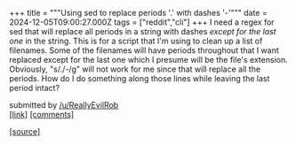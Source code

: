 +++
title = """Using sed to replace periods '.' with dashes '-'"""
date = 2024-12-05T09:00:27.000Z
tags = ["reddit","cli"]
+++
I need a regex for sed that will replace all periods in a string with dashes _except for the last one_ in the string. This is for a script that I'm using to clean up a list of filenames. Some of the filenames will have periods throughout that I want replaced except for the last one which I presume will be the file's extension. Obviously, "s/./-/g" will not work for me since that will replace all the periods. How do I do something along those lines while leaving the last period intact?

submitted by [/u/ReallyEvilRob](https://www.reddit.com/user/ReallyEvilRob)  
[\[link\]](https://www.reddit.com/r/commandline/comments/1h7509h/using_sed_to_replace_periods_with_dashes/) [\[comments\]](https://www.reddit.com/r/commandline/comments/1h7509h/using_sed_to_replace_periods_with_dashes/)

[[source]](https://www.reddit.com/r/commandline/comments/1h7509h/using_sed_to_replace_periods_with_dashes/)

